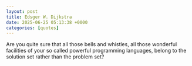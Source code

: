 ```yaml
---
layout: post
title: Edsger W. Dijkstra
date: 2025-06-25 05:13:38 +0000
categories: [quotes]
---
```


Are you quite sure that all those bells and whistles, all those wonderful facilities of your so called powerful programming languages, belong to the solution set rather than the problem set?  

